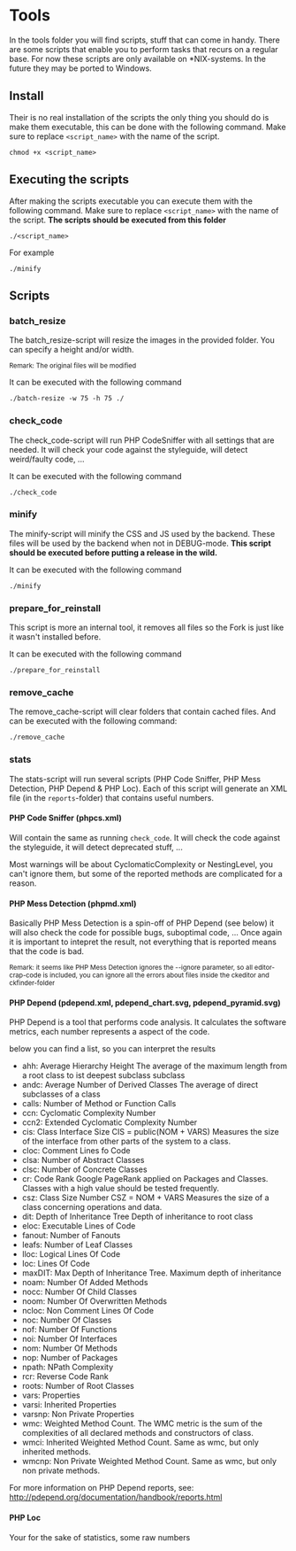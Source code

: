 # Tools
In the tools folder you will find scripts, stuff that can come in handy.
There are some scripts that enable you to perform tasks that recurs on a regular base. For now these scripts are only available on *NIX-systems. In the future they may be ported to Windows.

## Install
Their is no real installation of the scripts the only thing you should do is make them executable, this can be done with the following command. Make sure to replace `<script_name>` with the name of the script.

	chmod +x <script_name>

## Executing the scripts
After making the scripts executable you can execute them with the following command. Make sure to replace `<script_name>` with the name of the script. **The scripts should be executed from this folder**

	./<script_name>
	
For example

	./minify

## Scripts

### batch_resize
The batch_resize-script will resize the images in the provided folder. You can specify a height and/or width.

<small>Remark: The original files will be modified</small>

It can be executed with the following command

	./batch-resize -w 75 -h 75 ./
	
	

### check_code
The check_code-script will run PHP CodeSniffer with all settings that are needed. It will check your code against the styleguide, will detect weird/faulty code, ...

It can be executed with the following command

	./check_code

### minify
The minify-script will minify the CSS and JS used by the backend. These files will be used by the backend when not in DEBUG-mode.
**This script should be executed before putting a release in the wild.**

It can be executed with the following command

	./minify

### prepare_for_reinstall
This script is more an internal tool, it removes all files so the Fork is just like it wasn't installed before.

It can be executed with the following command

	./prepare_for_reinstall

### remove_cache
The remove_cache-script will clear folders that contain cached files. And can be executed with the following command:

	./remove_cache


### stats
The stats-script will run several scripts (PHP Code Sniffer, PHP Mess Detection, PHP Depend & PHP Loc). Each of this script will generate an XML file (in the `reports`-folder) that contains useful numbers.

#### PHP Code Sniffer (phpcs.xml)
Will contain the same as running `check_code`. It will check the code against the styleguide, it will detect deprecated stuff, ... 

Most warnings will be about CyclomaticComplexity or NestingLevel, you can't ignore them, but some of the reported methods are complicated for a reason.

#### PHP Mess Detection (phpmd.xml)
Basically PHP Mess Detection is a spin-off of PHP Depend (see below) it will also check the code for possible bugs, suboptimal code, ... Once again it is important to intepret the result, not everything that is reported means that the code is bad.

<small>Remark: it seems like PHP Mess Detection ignores the --ignore parameter, so all editor-crap-code is included, you can ignore all the errors about files inside the ckeditor and ckfinder-folder</small>

#### PHP Depend (pdepend.xml, pdepend_chart.svg, pdepend_pyramid.svg)
PHP Depend is a tool that performs code analysis. It calculates the software metrics, each number represents a aspect of the code.

below you can find a list, so you can interpret the results

* ahh:		Average Hierarchy Height	The average of the maximum length from a root class to ist deepest subclass subclass
* andc:		Average Number of Derived Classes	The average of direct subclasses of a class
* calls:	Number of Method or Function Calls
* ccn:		Cyclomatic Complexity Number
* ccn2:		Extended Cyclomatic Complexity Number
* cis:		Class Interface Size	CIS = public(NOM + VARS) Measures the size of the interface from other parts of the system to a class.
* cloc:		Comment Lines fo Code
* clsa:		Number of Abstract Classes
* clsc:		Number of Concrete Classes
* cr:		Code Rank Google PageRank applied on Packages and Classes. Classes with a high value should be tested frequently.
* csz:		Class Size Number 	CSZ = NOM + VARS Measures the size of a class concerning operations and data.
* dit:		Depth of Inheritance Tree Depth of inheritance to root class
* eloc:		Executable Lines of Code
* fanout:	Number of Fanouts
* leafs:	Number of Leaf Classes
* lloc:		Logical Lines Of Code
* loc:		Lines Of Code
* maxDIT:	Max Depth of Inheritance Tree. Maximum depth of inheritance
* noam:		Number Of Added Methods
* nocc:		Number Of Child Classes
* noom:		Number Of Overwritten Methods
* ncloc:	Non Comment Lines Of Code
* noc:		Number Of Classes
* nof:		Number Of Functions
* noi:		Number Of Interfaces
* nom:		Number Of Methods
* nop:		Number of Packages
* npath:	NPath Complexity
* rcr:		Reverse Code Rank
* roots:	Number of Root Classes
* vars:		Properties
* varsi:	Inherited Properties
* varsnp:	Non Private Properties
* wmc:		Weighted Method Count. The WMC metric is the sum of the complexities of all declared methods and constructors of class.
* wmci:		Inherited Weighted Method Count. Same as wmc, but only inherited methods.
* wmcnp:	Non Private Weighted Method Count. Same as wmc, but only non private methods.

For more information on PHP Depend reports, see: http://pdepend.org/documentation/handbook/reports.html

#### PHP Loc
Your for the sake of statistics, some raw numbers
